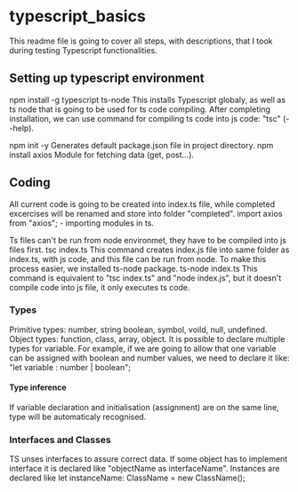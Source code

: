# typescript_basics

This readme file is going to cover all steps, with descriptions, that I took during testing Typescript functionalities.

## Setting up typescript environment

npm install -g typescript ts-node
This installs Typescript globaly, as well as ts node that is going to be used for ts code compiling. After completing installation, we can use command for compiling ts code into js code: "tsc" (--help).

npm init -y
Generates default package.json file in project directory.
npm install axios
Module for fetching data (get, post...).

## Coding

All current code is going to be created into index.ts file, while completed excercises will be renamed and store into folder "completed".
import axios from "axios"; - importing modules in ts.

Ts files can't be run from node environmet, they have to be compiled into js files first.
tsc index.ts
This command creates index.js file into same folder as index.ts, with js code, and this file can be run from node.
To make this process easier, we installed ts-node package.
ts-node index.ts
This command is equivalent to "tsc index.ts" and "node index.js", but it doesn't compile code into js file, it only executes ts code.

### Types

Primitive types: number, string boolean, symbol, voild, null, undefined.
Object types: function, class, array, object.
It is possible to declare multiple types for variable. For example, if we are going to allow that one variable can be assigned with boolean and number values, we need to declare it like: "let variable : number | boolean";

#### Type inference

If variable declaration and initialisation (assignment) are on the same line, type will be automaticaly recognised.

### Interfaces and Classes

TS unses interfaces to assure correct data. If some object has to implement interface it is declared like "objectName as interfaceName".
Instances are declared like let instanceName: ClassName = new ClassName();
